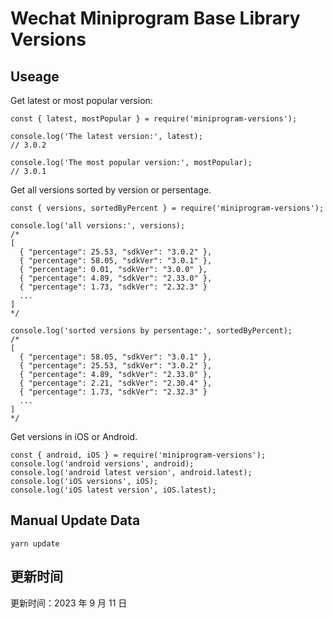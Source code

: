 
# Wechat Miniprogram Base Library Versions

## Useage

Get latest or most popular version:

```;
const { latest, mostPopular } = require('miniprogram-versions');

console.log('The latest version:', latest);
// 3.0.2

console.log('The most popular version:', mostPopular);
// 3.0.1

```

Get all versions sorted by version or persentage.

```
const { versions, sortedByPercent } = require('miniprogram-versions');

console.log('all versions:', versions);
/*
[
  { "percentage": 25.53, "sdkVer": "3.0.2" },
  { "percentage": 58.05, "sdkVer": "3.0.1" },
  { "percentage": 0.01, "sdkVer": "3.0.0" },
  { "percentage": 4.89, "sdkVer": "2.33.0" },
  { "percentage": 1.73, "sdkVer": "2.32.3" }
  ...
]
*/

console.log('sorted versions by persentage:', sortedByPercent);
/*
[
  { "percentage": 58.05, "sdkVer": "3.0.1" },
  { "percentage": 25.53, "sdkVer": "3.0.2" },
  { "percentage": 4.89, "sdkVer": "2.33.0" },
  { "percentage": 2.21, "sdkVer": "2.30.4" },
  { "percentage": 1.73, "sdkVer": "2.32.3" }
  ...
]
*/
```

Get versions in iOS or Android.

```
const { android, iOS } = require('miniprogram-versions');
console.log('android versions', android);
console.log('android latest version', android.latest);
console.log('iOS versions', iOS);
console.log('iOS latest version', iOS.latest);
```

## Manual Update Data

```
yarn update
```

## 更新时间

更新时间：2023 年 9 月 11 日
